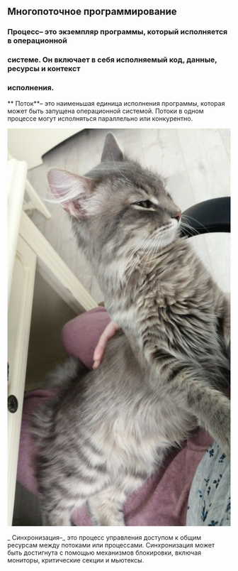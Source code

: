 ## Многопоточное программирование
###  Процесс– это экземпляр программы, который исполняется в операционной
###  системе. Он включает в себя исполняемый код, данные, ресурсы и контекст
###  исполнения. 

** Поток**– это наименьшая единица исполнения программы, которая может
 быть запущена операционной системой. Потоки в одном процессе могут
 исполняться параллельно или конкурентно.  

![](https://github.com/siliciumo2/Kills/blob/main/7f525b5d-fb13-4801-84c9-ca8d0e8f01c5.jpg?raw=true) 

_ Синхронизация–_ это процесс управления доступом к общим ресурсам
 между потоками или процессами. Синхронизация может быть достигнута с
 помощью механизмов блокировки, включая мониторы, критические секции и
 мьютексы.
